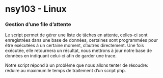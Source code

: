 # nsy103 - Linux
### Gestion d’une file d’attente

Le script permet de gérer une liste de tâches en attente, celles-ci sont enregistrées dans une base de données, certaines sont programmées pour être exécutées à un certaine moment, d’autres directement. Une fois exécutée, elle retournera un résultat, nous mettrons à jour notre base de données en indiquant celui-ci afin de garder une trace.

Notre script répond à un problème que nous allons tenter de résoudre: réduire au maximum le temps de traitement d’un script php. 